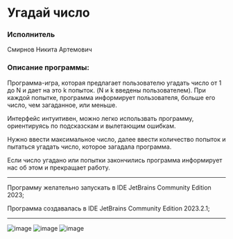 # Угадай число
### Исполнитель 
Смирнов Никита Артемович

### Описание программы: 
Программа-игра, которая предлагает пользователю угадать число от 1 до N и дает на это k попыток. (N и k введены пользователем). При каждой попытке, программа информирует пользователя, больше его число, чем загаданное, или меньше.

Интерфейс интуитивен, можно легко использвать программу, ориентируясь по подсказскам и вылетающим ошибкам.

Нужно ввести максимальное число, далее ввести количество попыток и пытаться угадать число, которое загадала программа.

Если число угадано или попытки закончились программа информирует нас об этом и прекращает работу.

____

Программу желательно запускать в IDE JetBrains Community Edition 2023;

Программa создавалась в IDE JetBrains Community Edition 2023.2.1;
____
![image](https://github.com/timinius/lab-10/assets/69468245/ced47e98-92b9-4763-b39d-940c87192b7a)
![image](https://github.com/timinius/lab-10/assets/69468245/1324fbe6-98e0-44ad-ad28-66f2a5eb0d6a)
![image](https://github.com/timinius/lab-10/assets/69468245/bee26c67-45b0-44aa-b087-f24a3c48b439)
